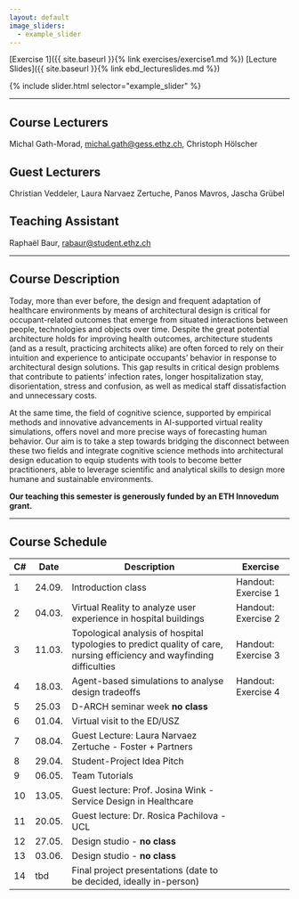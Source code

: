 ```yaml
---
layout: default
image_sliders:
  - example_slider
---
```


[Exercise 1]({{ site.baseurl }}{% link exercises/exercise1.md %}) [Lecture Slides]({{ site.baseurl }}{% link ebd_lectureslides.md %})


{% include slider.html selector="example_slider" %}

* * *

## Course Lecturers
Michal Gath-Morad, michal.gath@gess.ethz.ch, 
Christoph Hölscher 
## Guest Lecturers
Christian Veddeler,
Laura Narvaez Zertuche,
Panos Mavros,
Jascha Grübel
## Teaching Assistant 
Raphaël Baur, rabaur@student.ethz.ch

* * *

## Course Description 

Today, more than ever before, the design and frequent adaptation of healthcare environments by means of architectural design is critical for occupant-related outcomes that emerge from situated interactions between people, technologies and objects over time. Despite the great potential architecture holds for improving health outcomes, architecture students (and as a result, practicing architects alike) are often forced to rely on their intuition and experience to anticipate occupants’ behavior in response to architectural design solutions. This gap results in critical design problems that contribute to patients’ infection rates, longer hospitalization stay, disorientation, stress and confusion, as well as medical staff dissatisfaction and unnecessary costs.

At the same time, the field of cognitive science, supported by empirical methods and innovative advancements in AI-supported virtual reality simulations, offers novel and more precise ways of forecasting human behavior. Our aim is to take a step towards bridging the disconnect between these two fields and integrate cognitive science methods into architectural design education to equip students with tools to become better practitioners, able to leverage scientific and analytical skills to design more humane and sustainable environments.

**Our teaching this semester is generously funded by an ETH Innovedum grant.**

* * *

## Course Schedule

| C# | Date   | Description                                                                                                            | Exercise            |
| -- | ------ | ---------------------------------------------------------------------------------------------------------------------  | ------------------- |
| 1  | 24.09. | Introduction class                                                                                                     | Handout: Exercise 1 |
| 2  | 04.03. | Virtual Reality to analyze user experience in hospital buildings	                                                     | Handout: Exercise 2 |
| 3  | 11.03. | Topological analysis of hospital typologies to predict quality of care, nursing efficiency and wayfinding difficulties | Handout: Exercise 3 |
| 4  | 18.03. | Agent-based simulations to analyse design tradeoffs              	                                                     | Handout: Exercise 4 |
| 5  | 25.03  | D-ARCH seminar week **no class**                                                                                       |                     |
| 6  | 01.04. | Virtual visit to the ED/USZ                                                                                            |                     |
| 7  | 08.04. | Guest Lecture: Laura Narvaez Zertuche - Foster + Partners                                                              |                     |
| 8  | 29.04. | Student-Project Idea Pitch                                                                                             |                     |
| 9  | 06.05. | Team Tutorials                                                                                                         |                     |
| 10 | 13.05. | Guest lecture: Prof. Josina Wink - Service Design in Healthcare                                                        |                     |
| 11 | 20.05. | Guest lecture: Dr. Rosica Pachilova - UCL                                                                              |                     |
| 12 | 27.05. | Design studio - **no class**                                                                                           |                     |
| 13 | 03.06. | Design studio - **no class**                                                                                           |                     |
| 14 | tbd    | Final project presentations (date to be decided, ideally in-person)                                                    |                     |
